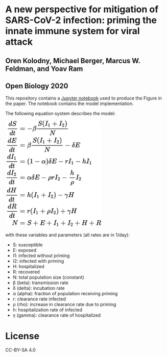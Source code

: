 # A new perspective for mitigation of SARS-CoV-2 infection: priming the innate immune system for viral attack
## Oren Kolodny, Michael Berger, Marcus W. Feldman, and Yoav Ram
## Open Biology 2020

This repository contains a [Jupyter notebook](notebooks/SEIR.ipynb) used to produce the Figure in the paper.
The notebook contains the model implementation.

The following equation system describes the model:

![](equations.png)

with these variables and parameters (all rates are in 1/day):

- S: susceptible
- E: exposed
- I1: infected without priming
- I2: infected with priming
- H: hospitalized
- R: recovered
- N: total population size (constant)
- β (beta): transmission rate
- δ (delta): incubation rate
- α (alpha): fraction of population receiving priming
- r: clearance rate infected
- ρ (rho): increase in clearance rate due to priming
- h: hospitalization rate of infected
- γ (gamma): clearance rate of hospitalized

# License

CC-BY-SA 4.0
